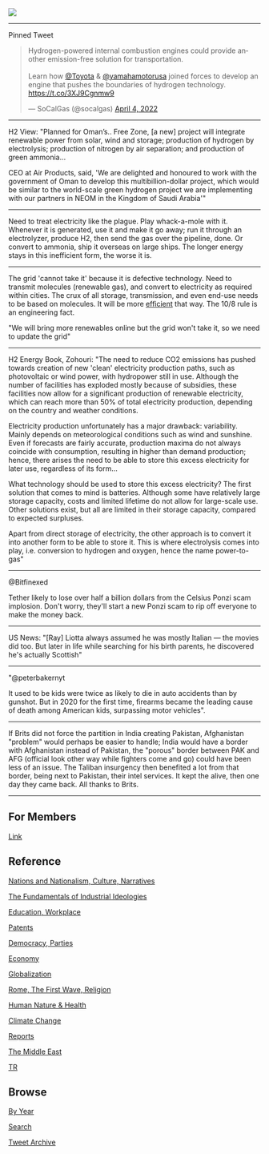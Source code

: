 <img src="https://drive.google.com/uc?export=view&id=1B2wf9R7AMH1d7Vw6e2mucLbIQ5NSjir7"/>

---

Pinned Tweet

<blockquote class="twitter-tweet"><p lang="en" dir="ltr">Hydrogen-powered internal combustion engines could provide another emission-free solution for transportation. <br><br>Learn how <a href="https://twitter.com/Toyota?ref_src=twsrc%5Etfw">@Toyota</a> &amp; <a href="https://twitter.com/YamahaMotorUSA?ref_src=twsrc%5Etfw">@yamahamotorusa</a> joined forces to develop an engine that pushes the boundaries of hydrogen technology. <a href="https://t.co/3XJ9Cgnmw9">https://t.co/3XJ9Cgnmw9</a></p>&mdash; SoCalGas (@socalgas) <a href="https://twitter.com/socalgas/status/1511060577828827139?ref_src=twsrc%5Etfw">April 4, 2022</a></blockquote> <script async src="https://platform.twitter.com/widgets.js" charset="utf-8"></script>

---

H2 View: "Planned for Oman’s.. Free Zone, [a new] project will
integrate renewable power from solar, wind and storage; production of
hydrogen by electrolysis; production of nitrogen by air separation;
and production of green ammonia...

CEO at Air Products, said, 'We are delighted and honoured to work with
the government of Oman to develop this multibillion-dollar project,
which would be similar to the world-scale green hydrogen project we
are implementing with our partners in NEOM in the Kingdom of Saudi
Arabia'"

---

Need to treat electricity like the plague. Play whack-a-mole with
it. Whenever it is generated, use it and make it go away; run it
through an electrolyzer, produce H2, then send the gas over the
pipeline, done. Or convert to ammonia, ship it overseas on large
ships. The longer energy stays in this inefficient form, the worse
it is. 

---

The grid 'cannot take it' because it is defective technology. Need to
transmit molecules (renewable gas), and convert to electricity as
required within cities. The crux of all storage, transmission, and
even end-use needs to be based on molecules. It will be more
[efficient](https://pbs.twimg.com/media/EvdKNhvXAAE9Rr2?format=png&name=small)
that way. The 10/8 rule is an engineering fact.

"We will bring more renewables online but the grid won't take it, so we
need to update the grid"

---

H2 Energy Book, Zohouri: "The need to reduce CO2 emissions has pushed
towards creation of new 'clean' electricity production paths, such as
photovoltaic or wind power, with hydropower still in use. Although the
number of facilities has exploded mostly because of subsidies, these
facilities now allow for a significant production of renewable
electricity, which can reach more than 50% of total electricity
production, depending on the country and weather conditions.

Electricity production unfortunately has a major drawback:
variability. Mainly depends on meteorological conditions such as wind
and sunshine. Even if forecasts are fairly accurate, production maxima
do not always coincide with consumption, resulting in higher than
demand production; hence, there arises the need to be able to store
this excess electricity for later use, regardless of its form...

What technology should be used to store this excess electricity? The
first solution that comes to mind is batteries. Although some have
relatively large storage capacity, costs and limited lifetime do not
allow for large-scale use. Other solutions exist, but all are limited
in their storage capacity, compared to expected surpluses.

Apart from direct storage of electricity, the other approach is to
convert it into another form to be able to store it. This is where
electrolysis comes into play, i.e. conversion to hydrogen and oxygen,
hence the name power-to-gas"

---

@Bitfinexed

Tether likely to lose over half a billion dollars from the Celsius
Ponzi scam implosion. Don't worry, they'll start a new Ponzi scam to
rip off everyone to make the money back.

---

US News: "[Ray] Liotta always assumed he was mostly Italian — the
movies did too. But later in life while searching for his birth
parents, he discovered he's actually Scottish"

---

"@peterbakernyt

It used to be kids were twice as likely to die in auto accidents than
by gunshot. But in 2020 for the first time, firearms became the
leading cause of death among American kids, surpassing motor vehicles".

---

If Brits did not force the partition in India creating Pakistan,
Afghanistan "problem" would perhaps be easier to handle; India would
have a border with Afghanistan instead of Pakistan, the "porous"
border between PAK and AFG (official look other way while fighters
come and go) could have been less of an issue. The Taliban insurgency
then benefited a lot from that border, being next to Pakistan, their
intel services. It kept the alive, then one day they came back. All
thanks to Brits.

---

## For Members

[Link](https://thirdwave-members.herokuapp.com)

## Reference

[Nations and Nationalism, Culture, Narratives](/2013/02/nations-and-nationalism.md)

[The Fundamentals of Industrial Ideologies](/2011/04/fundamentals-of-industrial-ideologies.md)

[Education, Workplace](2017/09/education-workplace.md)

[Patents](/2018/09/patents.md)

[Democracy, Parties](/2016/11/democracy.md)

[Economy](/2018/05/economy.md)

[Globalization](/2018/09/globalization.md)

[Rome, The First Wave, Religion](/2017/12/rome.md)

[Human Nature & Health](/2020/07/human-nature.md)

[Climate Change](/2018/12/climate.md)

[Reports](/2019/05/reports.md)

[The Middle East](/2019/07/middleeast.md)

[TR](../tr)

## Browse

[By Year](years.md)

[Search](search.html)

[Tweet Archive](/tweets/README.md)


